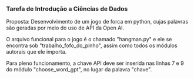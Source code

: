 ### Tarefa de Introdução a Ciências de Dados

Proposta: Desenvolvimento de um jogo de forca em python, cujas palavras são geradas por meio do uso de API da Open AI.

O arquivo funcional para o jogo é o chamado "hangman.py" e ele se encontra sob "trabalho_fofo_do_pinho", assim como todos os módulos autorais que ele importa.

Para pleno funcionamento, a chave API deve ser inserida nas linhas 7 e 9 do módulo "choose_word_gpt", no lugar da palavra "chave".
